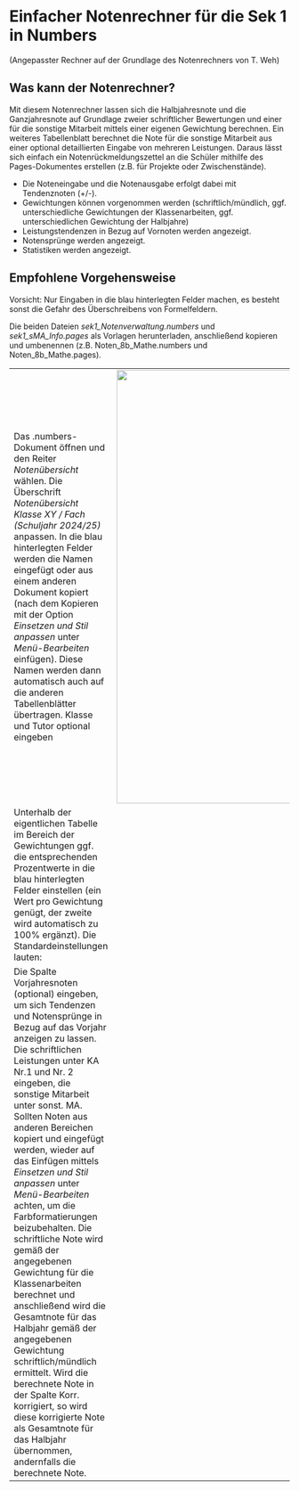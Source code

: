 # Einfacher Notenrechner für die Sek 1 in Numbers
(Angepasster Rechner auf der Grundlage des Notenrechners von T. Weh)

## Was kann der Notenrechner?
Mit diesem Notenrechner lassen sich die Halbjahresnote und die Ganzjahresnote auf Grundlage zweier schriftlicher Bewertungen und einer für die sonstige Mitarbeit mittels einer eigenen Gewichtung berechnen. Ein weiteres Tabellenblatt berechnet die Note für die sonstige Mitarbeit aus einer optional detaillierten Eingabe von mehreren Leistungen. Daraus lässt sich einfach ein Notenrückmeldungszettel an die Schüler mithilfe des Pages-Dokumentes erstellen (z.B. für Projekte oder Zwischenstände).

- Die Noteneingabe und die Notenausgabe erfolgt dabei mit Tendenznoten (+/-). 
- Gewichtungen können vorgenommen werden (schriftlich/mündlich, ggf. unterschiedliche Gewichtungen der Klassenarbeiten, ggf. unterschiedlichen Gewichtung der Halbjahre)
- Leistungstendenzen in Bezug auf Vornoten werden angezeigt.
- Notensprünge werden angezeigt.
- Statistiken werden angezeigt.

## Empfohlene Vorgehensweise
Vorsicht: Nur Eingaben in die blau hinterlegten Felder machen, es besteht sonst die Gefahr des Überschreibens von Formelfeldern.

Die beiden Dateien *sek1_Notenverwaltung.numbers* und *sek1_sMA_Info.pages* als Vorlagen herunterladen, anschließend kopieren und umbenennen (z.B. Noten_8b_Mathe.numbers und Noten_8b_Mathe.pages).

|  |   |
|  :--- |  :---: |
| Das .numbers-Dokument öffnen und den Reiter *Notenübersicht* wählen. Die Überschrift *Notenübersicht Klasse XY / Fach   (Schuljahr 2024/25)* anpassen. In die blau hinterlegten Felder werden die Namen eingefügt oder aus einem anderen Dokument kopiert (nach dem Kopieren mit der Option *Einsetzen und Stil anpassen* unter *Menü-Bearbeiten* einfügen). Diese Namen werden dann automatisch auch auf die anderen Tabellenblätter übertragen. Klasse und Tutor optional eingeben | <img width="778" alt="1" src="https://github.com/user-attachments/assets/a7045161-289a-4e38-974d-974e457426a6">|
| Unterhalb der eigentlichen Tabelle im Bereich der Gewichtungen ggf. die entsprechenden Prozentwerte in die blau hinterlegten Felder einstellen (ein Wert pro Gewichtung genügt, der zweite wird automatisch zu 100% ergänzt). Die Standardeinstellungen lauten:   | Bild 2  |
| Die Spalte Vorjahresnoten (optional) eingeben, um sich Tendenzen und Notensprünge in Bezug auf das Vorjahr anzeigen zu lassen. Die schriftlichen Leistungen unter KA Nr.1 und Nr. 2 eingeben, die sonstige Mitarbeit unter sonst. MA. Sollten Noten aus anderen Bereichen kopiert und eingefügt werden, wieder auf das Einfügen mittels *Einsetzen und Stil anpassen* unter *Menü-Bearbeiten* achten, um die Farbformatierungen beizubehalten. Die schriftliche Note wird gemäß der angegebenen Gewichtung für die Klassenarbeiten berechnet und anschließend wird die Gesamtnote für das Halbjahr gemäß der angegebenen Gewichtung schriftlich/mündlich ermittelt. Wird die berechnete Note in der Spalte Korr. korrigiert, so wird diese korrigierte Note als Gesamtnote für das Halbjahr übernommen, andernfalls die berechnete Note. | Bild 3  |

